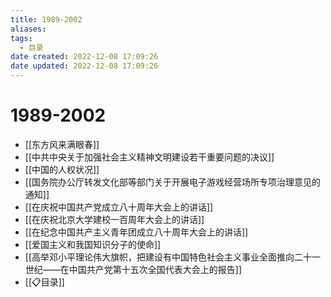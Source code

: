 ```yaml
---
title: 1989-2002
aliases:
tags:
  - 目录
date created: 2022-12-08 17:09:26
date updated: 2022-12-08 17:09:26
---
```


# 1989-2002

- [[东方风来满眼春]]
- [[中共中央关于加强社会主义精神文明建设若干重要问题的决议]]
- [[中国的人权状况]]
- [[国务院办公厅转发文化部等部门关于开展电子游戏经营场所专项治理意见的通知]]
- [[在庆祝中国共产党成立八十周年大会上的讲话]]
- [[在庆祝北京大学建校一百周年大会上的讲话]]
- [[在纪念中国共产主义青年团成立八十周年大会上的讲话]]
- [[爱国主义和我国知识分子的使命]]
- [[高举邓小平理论伟大旗帜，把建设有中国特色社会主义事业全面推向二十一世纪——在中国共产党第十五次全国代表大会上的报告]]
- [[📋目录]]
